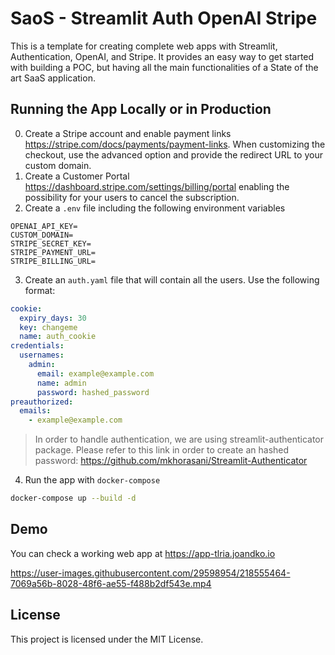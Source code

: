 # SaoS - Streamlit Auth OpenAI Stripe

This is a template for creating complete web apps with Streamlit, Authentication, OpenAI, and Stripe. It provides an easy way to get started with building a POC, but having all the main functionalities of a State of the art SaaS application.

## Running the App Locally or in Production

0. Create a Stripe account and enable payment links https://stripe.com/docs/payments/payment-links. When customizing the checkout, use the advanced option and provide the redirect URL to your custom domain.
1. Create a Customer Portal https://dashboard.stripe.com/settings/billing/portal enabling the possibility for your users to cancel the subscription.
2. Create a `.env` file including the following environment variables

```
OPENAI_API_KEY=
CUSTOM_DOMAIN=
STRIPE_SECRET_KEY=
STRIPE_PAYMENT_URL=
STRIPE_BILLING_URL=
```

3. Create an `auth.yaml` file that will contain all the users. Use the following format:

```yaml
cookie:
  expiry_days: 30
  key: changeme
  name: auth_cookie
credentials:
  usernames:
    admin:
      email: example@example.com
      name: admin
      password: hashed_password
preauthorized:
  emails:
    - example@example.com
```

> In order to handle authentication, we are using streamlit-authenticator package. Please refer to this link in order to create an hashed password: https://github.com/mkhorasani/Streamlit-Authenticator

4. Run the app with `docker-compose`

```bash
docker-compose up --build -d
```

## Demo

You can check a working web app at https://app-tlria.joandko.io

https://user-images.githubusercontent.com/29598954/218555464-7069a56b-8028-48f6-ae55-f488b2df543e.mp4

## License

This project is licensed under the MIT License.
